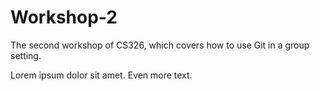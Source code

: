 # Workshop-2

The second workshop of CS326, which covers how to use Git in a group setting.

Lorem ipsum dolor sit amet.
Even more text.

